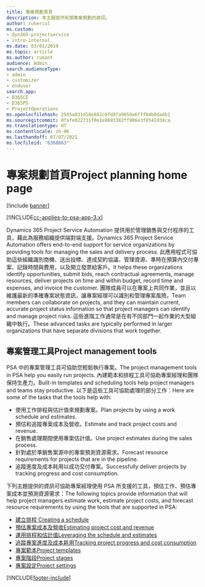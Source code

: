 ```yaml
---
title: 專案規劃首頁
description: 本主題提供有關專案規劃的資訊。
author: ruhercul
ms.custom:
- dyn365-projectservice
- intro-internal
ms.date: 03/01/2019
ms.topic: article
ms.author: rumant
audience: Admin
search.audienceType:
- admin
- customizer
- enduser
search.app:
- D365CE
- D365PS
- ProjectOperations
ms.openlocfilehash: 2505a831d18e882c0fd8fa9059a6fff84b0dadb1
ms.sourcegitcommit: 0fafe022731f0e1e8693382ff906e3f8541d34ca
ms.translationtype: HT
ms.contentlocale: zh-HK
ms.lasthandoff: 07/07/2021
ms.locfileid: "6368863"
---
```

# <a name="project-planning-home-page"></a><span data-ttu-id="2d04e-103">專案規劃首頁</span><span class="sxs-lookup"><span data-stu-id="2d04e-103">Project planning home page</span></span>

[!include [banner](../includes/psa-now-project-operations.md)]

[!INCLUDE[cc-applies-to-psa-app-3.x](../includes/cc-applies-to-psa-app-3x.md)]

<span data-ttu-id="2d04e-104">Dynamics 365 Project Service Automation 提供用於管理銷售與交付程序的工具，藉此為服務組織提供端對端支援。</span><span class="sxs-lookup"><span data-stu-id="2d04e-104">Dynamics 365 Project Service Automation offers end-to-end support for service organizations by providing tools for managing the sales and delivery process.</span></span> <span data-ttu-id="2d04e-105">此應用程式可協助這些組織識別商機、送出投標、達成契約協議、管理資源、準時在預算內交付專案、記錄時間與費用，以及開立發票給客戶。</span><span class="sxs-lookup"><span data-stu-id="2d04e-105">It helps these organizations identify opportunities, submit bids, reach contractual agreements, manage resources, deliver projects on time and within budget, record time and expenses, and invoice the customer.</span></span> <span data-ttu-id="2d04e-106">團隊成員可以在專案上共同作業，並且以維護最新的準確專案狀態資訊，讓專案經理可以識別和管理專案風險。</span><span class="sxs-lookup"><span data-stu-id="2d04e-106">Team members can collaborate on projects, and they can maintain current, accurate project status information so that project managers can identify and manage project risks.</span></span> <span data-ttu-id="2d04e-107">這些進階工作通常是在有不同部門一起作業的大型組織中執行。</span><span class="sxs-lookup"><span data-stu-id="2d04e-107">These advanced tasks are typically performed in larger organizations that have separate divisions that work together.</span></span>

## <a name="project-management-tools"></a><span data-ttu-id="2d04e-108">專案管理工具</span><span class="sxs-lookup"><span data-stu-id="2d04e-108">Project management tools</span></span>

<span data-ttu-id="2d04e-109">PSA 中的專案管理工具可協助您輕鬆執行專案。</span><span class="sxs-lookup"><span data-stu-id="2d04e-109">The project management tools in PSA help you easily run projects.</span></span> <span data-ttu-id="2d04e-110">內建範本和排程工具可協助專案經理和團隊保持生產力。</span><span class="sxs-lookup"><span data-stu-id="2d04e-110">Built-in templates and scheduling tools help project managers and teams stay productive.</span></span> <span data-ttu-id="2d04e-111">以下是這些工具可協助處理的部分工作：</span><span class="sxs-lookup"><span data-stu-id="2d04e-111">Here are some of the tasks that the tools help with:</span></span>

- <span data-ttu-id="2d04e-112">使用工作排程與估計值來規劃專案。</span><span class="sxs-lookup"><span data-stu-id="2d04e-112">Plan projects by using a work schedule and estimates.</span></span>
- <span data-ttu-id="2d04e-113">預估和追蹤專案成本及營收。</span><span class="sxs-lookup"><span data-stu-id="2d04e-113">Estimate and track project costs and revenue.</span></span>
- <span data-ttu-id="2d04e-114">在銷售處理期間使用專案估計值。</span><span class="sxs-lookup"><span data-stu-id="2d04e-114">Use project estimates during the sales process.</span></span>
- <span data-ttu-id="2d04e-115">針對處於準銷售案源中的專案預測資源需求。</span><span class="sxs-lookup"><span data-stu-id="2d04e-115">Forecast resource requirements for projects that are in the pipeline.</span></span>
- <span data-ttu-id="2d04e-116">追蹤進度及成本耗用以成功交付專案。</span><span class="sxs-lookup"><span data-stu-id="2d04e-116">Successfully deliver projects by tracking progress and cost consumption.</span></span>

<span data-ttu-id="2d04e-117">下列主題提供的資訊可協助專案經理使用 PSA 所支援的工具，預估工作、預估專案成本並預測資源需求：</span><span class="sxs-lookup"><span data-stu-id="2d04e-117">The following topics provide information that will help project managers estimate work, estimate project costs, and forecast resource requirements by using the tools that are supported in PSA:</span></span>

- [<span data-ttu-id="2d04e-118">建立排程 </span><span class="sxs-lookup"><span data-stu-id="2d04e-118">Creating a schedule</span></span>](project-creating.md)
- [<span data-ttu-id="2d04e-119">預估專案成本及營收</span><span class="sxs-lookup"><span data-stu-id="2d04e-119">Estimating project cost and revenue</span></span>](project-estimating.md)
- [<span data-ttu-id="2d04e-120">運用排程和估計值</span><span class="sxs-lookup"><span data-stu-id="2d04e-120">Leveraging the schedule and estimates</span></span>](project-leveraging.md)
- [<span data-ttu-id="2d04e-121">追蹤專案進度及成本耗用</span><span class="sxs-lookup"><span data-stu-id="2d04e-121">Tracking project progress and cost consumption</span></span>](project-tracking.md)
- [<span data-ttu-id="2d04e-122">專案範本</span><span class="sxs-lookup"><span data-stu-id="2d04e-122">Project templates</span></span>](project-templates.md)
- [<span data-ttu-id="2d04e-123">專案階段</span><span class="sxs-lookup"><span data-stu-id="2d04e-123">Project stages</span></span>](project-stages.md)
- [<span data-ttu-id="2d04e-124">專案設定</span><span class="sxs-lookup"><span data-stu-id="2d04e-124">Project settings</span></span>](project-settings.md)


[!INCLUDE[footer-include](../includes/footer-banner.md)]